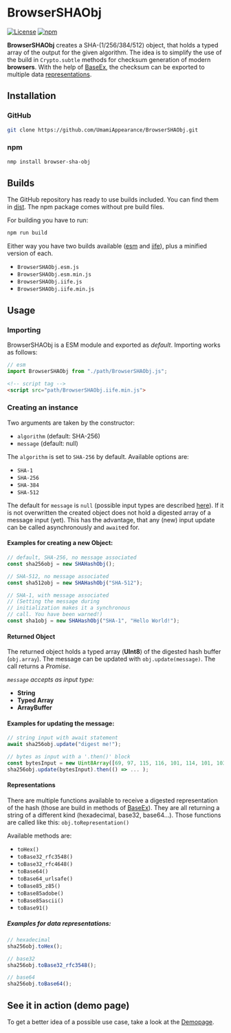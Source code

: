 # BrowserSHAObj

[![License](https://img.shields.io/github/license/UmamiAppearance/BrowserSHAObj?color=009911&style=for-the-badge)](./LICENSE)
[![npm](https://img.shields.io/npm/v/browser-sha-obj?color=%23009911&style=for-the-badge)](https://www.npmjs.com/package/browser-sha-obj)


**BrowserSHAObj** creates a SHA-(1/256/384/512) object, that holds a typed array of the output for the given algorithm. The idea is to simplify the use of the build in ``Crypto.subtle`` methods for checksum generation of modern **browsers**.
With the help of [BaseEx](https://github.com/UmamiAppearance/BaseExJS), the checksum can be exported to multiple data [representations](#representations).

## Installation

### GitHub
```sh
git clone https://github.com/UmamiAppearance/BrowserSHAObj.git
```

### npm
```sh
nmp install browser-sha-obj
```

## Builds
The GitHub repository has ready to use builds included. You can find them in [dist](https://github.com/UmamiAppearance/BrowserSHAObj/tree/main/dist). The npm package comes without pre build files. 

For building you have to run:

```sh
npm run build
``` 

Either way you have two builds available ([esm](https://developer.mozilla.org/en-US/docs/Web/JavaScript/Guide/Modules) and [iife](https://developer.mozilla.org/en-US/docs/Glossary/IIFE)), plus a minified version of each. 
* ``BrowserSHAObj.esm.js``
* ``BrowserSHAObj.esm.min.js``
* ``BrowserSHAObj.iife.js``
* ``BrowserSHAObj.iife.min.js``


## Usage

### Importing
BrowserSHAObj is a ESM module and exported as _default_. Importing works as follows:
```js
// esm
import BrowserSHAObj from "./path/BrowserSHAObj.js";
```
```html
<!-- script tag -->
<script src="path/BrowserSHAObj.iife.min.js">
```

### Creating an instance
        
Two arguments are taken by the constructor:
* ``algorithm`` (default: SHA-256)
* ``message`` (default: null)

The ``algorithm`` is set to ``SHA-256`` by default. Available options are:
* ``SHA-1``
* ``SHA-256``
* ``SHA-384``
* ``SHA-512``

The default for ``message`` is ``null`` (possible input types are described [here](#returned-object)). If it is not overwritten the created object does not hold a digested array of a message input (yet). This has the advantage, that any (new) input update can be called asynchronously and ``await``ed for.

#### Examples for creating a new Object:

```js
// default, SHA-256, no message associated
const sha256obj = new SHAHashObj();

// SHA-512, no message associated
const sha512obj = new SHAHashObj("SHA-512");

// SHA-1, with message associated 
// (Setting the message during 
// initialization makes it a synchronous
// call. You have been warned!)
const sha1obj = new SHAHashObj("SHA-1", "Hello World!");
```

#### Returned Object
The returned object holds a typed array (**UInt8**) of the digested hash buffer (``obj.array``). The message can be updated with ``obj.update(message)``. The call returns a _Promise_.  
  
_``message`` accepts as input type:_
* **String**
* **Typed Array**
* **ArrayBuffer**

#### Examples for updating the message:
```js
// string input with await statement
await sha256obj.update("digest me!");

// bytes as input with a '.then()' block
const bytesInput = new Uint8Array([69, 97, 115, 116, 101, 114, 101, 103, 103, 33]);
sha256obj.update(bytesInput).then(() => ... );
```

#### Representations
There are multiple functions available to receive a digested representation of the hash (those are build in methods of [BaseEx](https://github.com/UmamiAppearance/BaseExJS)). They are all returning a string of a different kind (hexadecimal, base32, base64...). Those functions are called like this: ``obj.toRepresentation()``  

Available methods are:
* ``toHex()``
* ``toBase32_rfc3548()​​``
* ``toBase32_rfc4648()​​``
* ``toBase64()​​``
* ``toBase64_urlsafe()​​``
* ``toBase85_z85()​​``
* ``toBase85adobe()​​``
* ``toBase85ascii()​​``
* ``toBase91()``

##### Examples for data representations:
```js
// hexadecimal
sha256obj.toHex();

// base32
sha256obj.toBase32_rfc3548();

// base64
sha256obj.toBase64();
```

## See it in action (demo page)
To get a better idea of a possible use case, take a look at the [Demopage](https://umamiappearance.github.io/SHAHashObjectJS/demo.html).
